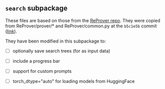 ## `search` subpackage

These files are based on those from the [ReProver repo](https://github.com/lean-dojo/ReProver/tree/main). 
They were copied from ReProver/prover/* and ReProver/common.py at the `b5c1e5b` commit ([link](https://github.com/lean-dojo/ReProver/commit/b5c1e5bff3281c33132841bdaddb7a56f450b1bc)).

They have been modified in this subpackage to:
- [ ] optionally save search trees (for as input data)
- [ ] include a progress bar
- [ ] support for custom prompts
- [ ] torch_dtype="auto" for loading models from HuggingFace

